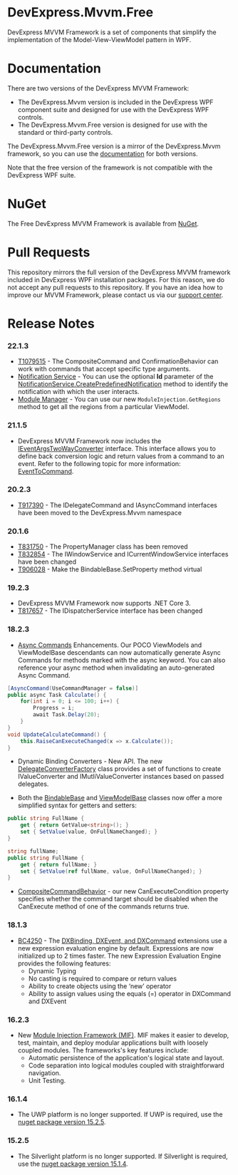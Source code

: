# DevExpress.Mvvm.Free
DevExpress MVVM Framework is a set of components that simplify the implementation of the Model-View-ViewModel pattern in WPF.

# Documentation
There are two versions of the DevExpress MVVM Framework:
* The DevExpress.Mvvm version is included in the DevExpress WPF component suite and designed for use with the DevExpress WPF controls.
* The DevExpress.Mvvm.Free version is designed for use with the standard or third-party controls.

The DevExpress.Mvvm.Free version is a mirror of the DevExpress.Mvvm framework, so you can use the [documentation](https://documentation.devexpress.com/#WPF/CustomDocument15112) for both versions.

Note that the free version of the framework is not compatible with the DevExpress WPF suite.

# NuGet
The Free DevExpress MVVM Framework is available from [NuGet](https://www.nuget.org/packages/DevExpressMvvm).

# Pull Requests
This repository mirrors the full version of the DevExpress MVVM framework included in DevExpress WPF installation packages. For this reason, we do not accept any pull requests to this repository.
If you have an idea how to improve our MVVM Framework, please contact us via our [support center](https://www.devexpress.com/Support/Center/Question/Create).

# Release Notes

### 22.1.3
* [T1079515](https://supportcenter.devexpress.com/internal/ticket/details/T1079515) - The CompositeCommand and ConfirmationBehavior can work with commands that accept specific type arguments.
* [Notification Service](https://docs.devexpress.com/WPF/18138/mvvm-framework/services/predefined-set/notificationservice#create-a-native-windows-1011-notification) - You can use the optional **Id** parameter of the [NotificationService.CreatePredefinedNotification](https://docs.devexpress.com/WPF/DevExpress.Mvvm.UI.NotificationService.CreatePredefinedNotification(System.String-System.String-System.String-System.Windows.Media.ImageSource-System.String)) method to identify the notification with which the user interacts.
* [Module Manager](https://docs.devexpress.com/WPF/118618/mvvm-framework/mif/module-manager#regions) - You can use our new `ModuleInjection.GetRegions` method to get all the regions from a particular ViewModel.

### 21.1.5
* DevExpress MVVM Framework now includes the [IEventArgsTwoWayConverter](https://docs.devexpress.com/WPF/DevExpress.Mvvm.UI.IEventArgsTwoWayConverter) interface. This interface allows you to define back conversion logic and return values from a command to an event. Refer to the following topic for more information: [EventToCommand](https://docs.devexpress.com/WPF/DevExpress.Mvvm.UI.EventToCommand#pass-a-parameter-back-to-the-bound-event).
### 20.2.3
* [T917390](https://supportcenter.devexpress.com/ticket/details/T917390/the-idelegatecommand-and-iasynccommand-interfaces-have-been-moved-to-the-devexpress-mvvm) - The IDelegateCommand and IAsyncCommand interfaces have been moved to the DevExpress.Mvvm namespace

### 20.1.6
* [T831750](https://supportcenter.devexpress.com/ticket/details/T831750/the-propertymanager-class-has-been-removed)  - The PropertyManager class has been removed
* [T832854](https://supportcenter.devexpress.com/ticket/details/T832854/the-iwindowservice-and-icurrentwindowservice-interfaces-have-been-changed) - The IWindowService and ICurrentWindowService interfaces have been changed
* [T906028](https://supportcenter.devexpress.com/ticket/details/T906028/make-the-bindablebase-setproperty-method-virtual) - Make the BindableBase.SetProperty method virtual

### 19.2.3
* DevExpress MVVM Framework now supports .NET Core 3.
* [T817657](https://www.devexpress.com/Support/Center/Question/Details/T817657/the-idispatcherservice-interface-has-been-changed) - The IDispatcherService interface has been changed

### 18.2.3
* [Async Commands](https://docs.devexpress.com/WPF/17354/mvvm-framework/commands/asynchronous-commands) Enhancements. Our POCO ViewModels and ViewModelBase descendants can now automatically generate Async Commands for methods marked with the async keyword. You can also reference your async method when invalidating an auto-generated Async Command.

```C#
[AsyncCommand(UseCommandManager = false)]
public async Task Calculate() {
    for(int i = 0; i <= 100; i++) {
        Progress = i;
        await Task.Delay(20);
    }
}
void UpdateCalculateCommand() {
    this.RaiseCanExecuteChanged(x => x.Calculate());
}
```

* Dynamic Binding Converters - New API. The new [DelegateConverterFactory](https://docs.devexpress.com/WPF/DevExpress.Mvvm.UI.DelegateConverterFactory) class provides a set of functions to create IValueConverter and IMutliValueConverter instances based on passed delegates.

* Both the [BindableBase](https://docs.devexpress.com/WPF/17350/mvvm-framework/viewmodels/bindablebase) and [ViewModelBase](https://docs.devexpress.com/WPF/17351/mvvm-framework/viewmodels/viewmodelbase) classes now offer a more simplified syntax for getters and setters:

```C#
public string FullName {
    get { return GetValue<string>(); }
    set { SetValue(value, OnFullNameChanged); }
}

string fullName;
public string FullName {
    get { return fullName; }
    set { SetValue(ref fullName, value, OnFullNameChanged); }
}
```

* [CompositeCommandBehavior](https://docs.devexpress.com/WPF/18124/mvvm-framework/behaviors/predefined-set/compositecommandbehavior) - our new CanExecuteCondition property specifies whether the command target should be disabled when the CanExecute method of one of the commands returns true.

### 18.1.3
* [BC4250](https://www.devexpress.com/Support/Center/Question/Details/BC4250/dxbinding-dxcommand-dxevent-moved-to-a-new-engine-with-dynamic-typization) - The [DXBinding, DXEvent, and DXCommand](https://docs.devexpress.com/WPF/115770/mvvm-framework/dxbinding) extensions use a new expression evaluation engine by default. Expressions are now initialized up to 2 times faster. The new Expression Evaluation Engine provides the following features:
  * Dynamic Typing
  * No casting is required to compare or return values
  * Ability to create objects using the ‘new’ operator
  * Ability to assign values using the equals (=) operator in DXCommand and DXEvent

### 16.2.3
* New [Module Injection Framework (MIF)](https://docs.devexpress.com/WPF/118614/mvvm-framework/mif). MIF makes it easier to develop, test, maintain, and deploy modular applications built with loosely coupled modules. The frameworks's key features include:
  * Automatic persistence of the application's logical state and layout.
  * Code separation into logical modules coupled with straightforward navigation.
  * Unit Testing.

### 16.1.4
* The UWP platform is no longer supported. If UWP is required, use the [nuget package version 15.2.5](https://www.nuget.org/packages/DevExpressMvvm/15.2.5).

### 15.2.5
* The Silverlight platform is no longer supported. If Silverlight is required, use the [nuget package version 15.1.4](https://www.nuget.org/packages/DevExpressMvvm/15.1.4).
